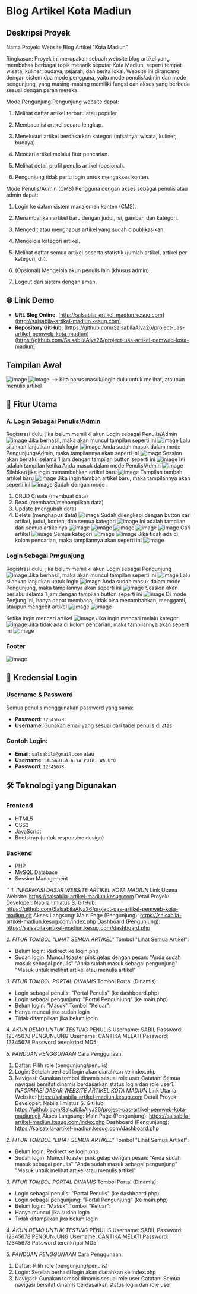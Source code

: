 # Blog Artikel Kota Madiun

## Deskripsi Proyek
Nama Proyek: Website Blog Artikel "Kota Madiun"

Ringkasan:
Proyek ini merupakan sebuah website blog artikel yang membahas berbagai topik menarik seputar Kota Madiun, seperti tempat wisata, kuliner, budaya, sejarah, dan berita lokal. Website ini dirancang dengan sistem dua mode pengguna, yaitu mode penulis/admin dan mode pengunjung, yang masing-masing memiliki fungsi dan akses yang berbeda sesuai dengan peran mereka.

Mode Pengunjung
Pengunjung website dapat:

1. Melihat daftar artikel terbaru atau populer.

2. Membaca isi artikel secara lengkap.

3. Menelusuri artikel berdasarkan kategori (misalnya: wisata, kuliner, budaya).

4. Mencari artikel melalui fitur pencarian.

5. Melihat detail profil penulis artikel (opsional).

6. Pengunjung tidak perlu login untuk mengakses konten.

Mode Penulis/Admin (CMS)
Pengguna dengan akses sebagai penulis atau admin dapat:

1. Login ke dalam sistem manajemen konten (CMS).

2. Menambahkan artikel baru dengan judul, isi, gambar, dan kategori.

3. Mengedit atau menghapus artikel yang sudah dipublikasikan.

4. Mengelola kategori artikel.

5. Melihat daftar semua artikel beserta statistik (jumlah artikel, artikel per kategori, dll).

6. (Opsional) Mengelola akun penulis lain (khusus admin).

7. Logout dari sistem dengan aman.


## 🌐 Link Demo
- **URL Blog Online**: [http://salsabila-artikel-madiun.kesug.com](http://salsabila-artikel-madiun.kesug.com)
- **Repository GitHub**: [https://github.com/SalsabilaAlya26/project-uas-artikel-pemweb-kota-madiun](https://github.com/SalsabilaAlya26/project-uas-artikel-pemweb-kota-madiun)

## Tampilan Awal
![image](https://github.com/user-attachments/assets/b07f781d-ab14-4b67-975f-39d5697013b6)
![image](https://github.com/user-attachments/assets/2ba463cb-12a8-409b-ba1a-3bfbda7fae6f) --> Kita harus masuk/login dulu untuk melihat, ataupun menulis artikel



## 🚀 Fitur Utama
### A. Login Sebagai Penulis/Admin
Registrasi dulu, jika belum memiliki akun Login sebagai Penulis/Admin ![image](https://github.com/user-attachments/assets/611ddb80-29ee-4354-9e21-b1251b170e9a)
Jika berhasil, maka akan muncul tampilan seperti ini ![image](https://github.com/user-attachments/assets/57b070c4-7715-409d-8957-77e89582b2f1)
Lalu silahkan lanjutkan untuk login ![image](https://github.com/user-attachments/assets/949b5782-b4e8-40bf-93d3-a313ccc8c48d)
Anda sudah masuk dalam mode Pengunjung/Admin, maka tampilannya akan seperti ini ![image](https://github.com/user-attachments/assets/941e4922-4c97-402b-aba0-14f987734545)
Session akan berlaku selama 1 jam dengan tampilan button seperti ini ![image](https://github.com/user-attachments/assets/6a6916a1-0fec-4fde-afb2-ac50556a0cb2)
Ini adalah tampilan ketika Anda masuk dalam mode Penulis/Admin ![image](https://github.com/user-attachments/assets/826317b0-7441-4c61-b0d1-ad62eb7ac2e7)
Silahkan jika ingin menambahkan artikel baru ![image](https://github.com/user-attachments/assets/6b7ff6f9-4112-418b-8e4c-12e35d7d01b0)
Tampilan tambah artikel baru ![image](https://github.com/user-attachments/assets/d5b6c220-4fdb-4088-97b9-4cf33fc4e6c9)
Jika ingin tambah artikel baru, maka tampilannya akan seperti ini ![image](https://github.com/user-attachments/assets/0186ed12-7f98-44de-91bc-60d1b6c98220)
Sudah dengan mode :
1. CRUD Create (membuat data)
2. Read (membaca/menampilkan data)
3. Update (mengubah data)
4. Delete (menghapus data) 
![image](https://github.com/user-attachments/assets/5d1e8a9f-1258-4374-a651-ad2011a0641b)
Sudah dilengkapi dengan button cari artikel, judul, konten, dan semua kategori
![image](https://github.com/user-attachments/assets/9074ce77-ffc2-4ac6-a9ab-e57fc4c639cd)
Ini adalah tampilan dari semua artikelnya ![image](https://github.com/user-attachments/assets/6bdb437c-af0c-44b0-8c38-56e007fddfd8)
![image](https://github.com/user-attachments/assets/8c6656d1-6b5f-43b6-b6b2-2700d11f78df)
![image](https://github.com/user-attachments/assets/03612522-0055-4eb3-a120-a97ad53668e5)
![image](https://github.com/user-attachments/assets/4906441f-870d-41d1-9173-cf63ca9cdb35)
![image](https://github.com/user-attachments/assets/bd4ca726-1fc1-47a3-a45b-96c228047a5e)
Cari artikel ![image](https://github.com/user-attachments/assets/67756a83-5e6c-4278-abcd-16cebb56fb43)
Semua kategori ![image](https://github.com/user-attachments/assets/8233009c-9b48-4835-b3cf-7a60772267cd)
![image](https://github.com/user-attachments/assets/fdf473cd-3f34-4911-b2b9-565523d8ff49)
Jika tidak ada di kolom pencarian, maka tampilannya akan seperti ini ![image](https://github.com/user-attachments/assets/5169f986-ee64-4c2e-a5bb-2000fc82a8ec)

### Login Sebagai Prngunjung
Registrasi dulu, jika belum memiliki akun Login sebagai Pengunjung ![image](https://github.com/user-attachments/assets/4fa38daf-5aa2-4d52-8dae-5549b6a5df42)
Jika berhasil, maka akan muncul tampilan seperti ini ![image](https://github.com/user-attachments/assets/f8774e5d-5613-402f-9a76-21d14c847da0)
Lalu silahkan lanjutkan untuk login ![image](https://github.com/user-attachments/assets/d7e40111-9062-4e84-a08d-d8813346ad95)
Anda sudah masuk dalam mode Pengunjung, maka tampilannya akan seperti ini ![image](https://github.com/user-attachments/assets/d6033d26-22b0-41bc-a575-ccb3799fb3e2)
Session akan berlaku selama 1 jam dengan tampilan button seperti ini ![image](https://github.com/user-attachments/assets/7bdba6bb-201a-4784-b33a-b1425cc71e48)
Di mode Penjung ini, hanya dapat membaca, tidak bisa menambahkan, mengganti, ataupun mengedit artikel 
![image](https://github.com/user-attachments/assets/388dbebb-2c60-49ba-b949-9d7402a6d848)
![image](https://github.com/user-attachments/assets/a5c01dcd-b455-4838-89f6-d716d9e16184)

Ketika ingin mencari artikel ![image](https://github.com/user-attachments/assets/2fa4c91b-afb1-49dd-80a0-dcb82c5cea6f)
Jika ingin mencari melalu kategori ![image](https://github.com/user-attachments/assets/fe94ca78-16b1-43c2-99a4-eb6fa052a2d2)
Jika tidak ada di kolom pencarian, maka tampilannya akan seperti ini ![image](https://github.com/user-attachments/assets/6274d392-3ede-4286-9530-d6ff2363f506)


### Footer
![image](https://github.com/user-attachments/assets/7d5f5623-d232-4010-9c43-ad8e27d0d74b)

## 🔐 Kredensial Login

### Username & Password
Semua penulis menggunakan password yang sama:
- **Password**: `12345678`
- **Username**: Gunakan email yang sesuai dari tabel penulis di atas

### Contoh Login:
- **Email**: `salsabila@gmail.com` atau 
- **Username**: `SALSABILA ALYA PUTRI WALUYO`
- **Password**: `12345678`

## 🛠️ Teknologi yang Digunakan

### Frontend
- HTML5
- CSS3
- JavaScript
- Bootstrap (untuk responsive design)

### Backend
- PHP
- MySQL Database
- Session Management


``
*1. INFORMASI DASAR WEBSITE ARTIKEL KOTA MADIUN*
Link Utama Website:
https://salsabila-artikel-madiun.kesug.com
Detail Proyek:
Developer: Nabila Ilmiatus S.
GitHub: https://github.com/SalsabilaAlya26/project-uas-artikel-pemweb-kota-madiun.git
Akses Langsung:
Main Page (Pengunjung): https://salsabila-artikel-madiun.kesug.com/index.php
Dashboard (Pengunjung): https://salsabila-artikel-madiun.kesug.com/dashboard.php

*2. FITUR TOMBOL "LIHAT SEMUA ARTIKEL"*
Tombol "Lihat Semua Artikel":
- Belum login: Redirect ke login.php
- Sudah login: Muncul toaster pink gelap dengan pesan:
  "Anda sudah masuk sebagai penulis"
  "Anda sudah masuk sebagai pengunjung"
  "Masuk untuk melihat artikel atau menulis artikel"

*3. FITUR TOMBOL PORTAL DINAMIS*
Tombol Portal (Dinamis):
- Login sebagai penulis: "Portal Penulis" (ke dashboard.php)
- Login sebagai pengunjung: "Portal Pengunjung" (ke main.php)
- Belum login: "Masuk"
Tombol "Keluar":
- Hanya muncul jika sudah login
- Tidak ditampilkan jika belum login

*4. AKUN DEMO UNTUK TESTING*
PENULIS
Username: SABIL
Password: 12345678
PENGUNJUNG
Username: CANTIKA MELATI
Password: 12345678
Password terenkripsi MD5

*5. PANDUAN PENGGUNAAN*
Cara Penggunaan:
1. Daftar: Pilih role (pengunjung/penulis)
2. Login: Setelah berhasil login akan diarahkan ke index.php
3. Navigasi: Gunakan tombol dinamis sesuai role user
Catatan: Semua navigasi bersifat dinamis berdasarkan status login dan role user*1. INFORMASI DASAR WEBSITE ARTIKEL KOTA MADIUN*
Link Utama Website:
https://salsabila-artikel-madiun.kesug.com
Detail Proyek:
Developer: Nabila Ilmiatus S.
GitHub: https://github.com/SalsabilaAlya26/project-uas-artikel-pemweb-kota-madiun.git
Akses Langsung:
Main Page (Pengunjung): https://salsabila-artikel-madiun.kesug.com/index.php
Dashboard (Pengunjung): https://salsabila-artikel-madiun.kesug.com/dashboard.php

*2. FITUR TOMBOL "LIHAT SEMUA ARTIKEL"*
Tombol "Lihat Semua Artikel":
- Belum login: Redirect ke login.php
- Sudah login: Muncul toaster pink gelap dengan pesan:
  "Anda sudah masuk sebagai penulis"
  "Anda sudah masuk sebagai pengunjung"
  "Masuk untuk melihat artikel atau menulis artikel"

*3. FITUR TOMBOL PORTAL DINAMIS*
Tombol Portal (Dinamis):
- Login sebagai penulis: "Portal Penulis" (ke dashboard.php)
- Login sebagai pengunjung: "Portal Pengunjung" (ke main.php)
- Belum login: "Masuk"
Tombol "Keluar":
- Hanya muncul jika sudah login
- Tidak ditampilkan jika belum login

*4. AKUN DEMO UNTUK TESTING*
PENULIS
Username: SABIL
Password: 12345678
PENGUNJUNG
Username: CANTIKA MELATI
Password: 12345678
Password terenkripsi MD5

*5. PANDUAN PENGGUNAAN*
Cara Penggunaan:
1. Daftar: Pilih role (pengunjung/penulis)
2. Login: Setelah berhasil login akan diarahkan ke index.php
3. Navigasi: Gunakan tombol dinamis sesuai role user
Catatan: Semua navigasi bersifat dinamis berdasarkan status login dan role user


